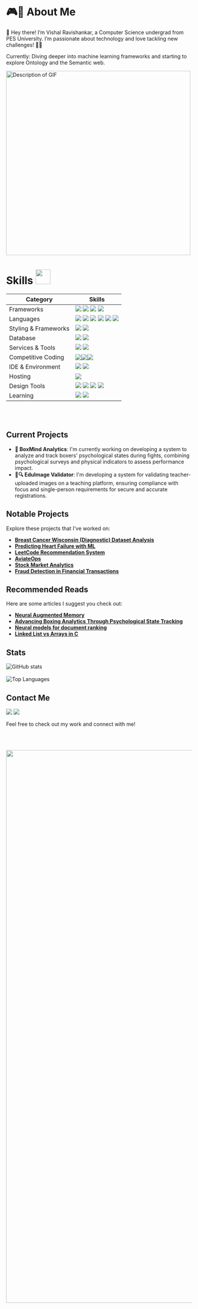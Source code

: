 # 🎮🏀 About Me 
👋 Hey there! I’m Vishal Ravishankar, a Computer Science undergrad from PES University. I’m passionate about technology and love tackling new challenges! 🚀💡

Currently: Diving deeper into machine learning frameworks and starting to explore Ontology and the Semantic web.

<img src="https://user-images.githubusercontent.com/74038190/212749447-bfb7e725-6987-49d9-ae85-2015e3e7cc41.gif" alt="Description of GIF" height = "500"/>


# Skills <img src='https://user-images.githubusercontent.com/74038190/206662607-d9e7591e-bbf9-42f9-9386-29efc927bc16.gif' width="40"> 

| Category        | Skills        |
|-----------------|---------------|
| Frameworks| <img src="https://img.shields.io/badge/Next.js-000000?style=for-the-badge&logo=nextdotjs&logoColor=white"/> <img src="https://img.shields.io/badge/React-61DAFB?style=for-the-badge&logo=react&logoColor=black"/> <img src="https://img.shields.io/badge/Express.js-303030?style=for-the-badge&logo=express&logoColor=white"/> <img src="https://img.shields.io/badge/Node.js-68A063?style=for-the-badge&logo=nodedotjs&logoColor=white"/> |
| Languages       | <img src="https://img.shields.io/badge/JavaScript-F7DF1E?style=for-the-badge&logo=javascript&logoColor=black"/> <img src="https://img.shields.io/badge/Python-F80000?style=for-the-badge&logo=python&logoColor=white"/> <img src="https://img.shields.io/badge/C%2B%2B-00599C?style=for-the-badge&logo=c%2B%2B&logoColor=white"/> <img src="https://img.shields.io/badge/C-A8B9CC?style=for-the-badge&logo=c&logoColor=black"/> <img src="https://img.shields.io/badge/HTML5-E34F26?style=for-the-badge&logo=html5&logoColor=white" /> <img src="https://img.shields.io/badge/Java-F22F46?style=for-the-badge&logo=java&logoColor=white" /> |
| Styling & Frameworks | <img src="https://img.shields.io/badge/CSS3-1572B6?style=for-the-badge&logo=css3&logoColor=white" /> <img src="https://img.shields.io/badge/Bootstrap-7952B3?style=for-the-badge&logo=bootstrap&logoColor=white" /> |
| Database | <img src="https://img.shields.io/badge/MongoDB-47A248?style=for-the-badge&logo=mongodb&logoColor=white"/>  <img src="https://img.shields.io/badge/MySQL-4479A1?style=for-the-badge&logo=mysql&logoColor=white"/> |
| Services & Tools|  <a href="https://github.com/vishal-git21"><img src="https://img.shields.io/badge/GitHub-181717?style=for-the-badge&logo=github&logoColor=white"/></a> <img src="https://img.shields.io/badge/GIT-F05032?style=for-the-badge&logo=git&logoColor=white"/> |
| Competitive Coding | <a href="https://leetcode.com/VishalRavish/"><img src="https://img.shields.io/badge/-LeetCode-FFA116?style=for-the-badge&logo=LeetCode&logoColor=black"/></a><img src="https://img.shields.io/badge/GeeksforGeeks-008000?style=for-the-badge&logo=geeksforgeeks&logoColor=white"/><img src="https://img.shields.io/badge/-CodeChef-5B4638?style=for-the-badge&logo=CodeChef&logoColor=white"/>|
| IDE & Environment | <img src="https://img.shields.io/badge/VSCode-007ACC?style=for-the-badge&logo=visual%20studio%20code&logoColor=white" /> <img src="https://img.shields.io/badge/Google_chrome-880000?style=for-the-badge&logo=Google-chrome&logoColor=white" /> |
| Hosting         | <img src="https://img.shields.io/badge/Vercel-00C7B7?style=for-the-badge&logo=vercel&logoColor=white"/>  |
| Design Tools    | <img src="https://img.shields.io/badge/Adobe%20XD-470137?style=for-the-badge&logo=Adobe%20XD&logoColor=#FF61F6"/> <img src="https://img.shields.io/badge/Adobe%20Illustrator-FF9A00?style=for-the-badge&logo=adobe%20illustrator&logoColor=white"/> <img src="https://img.shields.io/badge/Figma-F24E1E?style=for-the-badge&logo=figma&logoColor=white"/> <img src="https://img.shields.io/badge/Wix-880000?style=for-the-badge&logo=wix&logoColor=white"/>|
| Learning | <img src="https://img.shields.io/badge/Coursera-2A73CC?style=for-the-badge&logo=Coursera&logoColor=white" /> <img src="https://img.shields.io/badge/Udemy-A435F0?style=for-the-badge&logo=Udemy&logoColor=white" />  |


<br></br>

## Current Projects
- **🥊 BoxMind Analytics**: I'm currently working on developing a system to analyze and track boxers' psychological states during fights, combining psychological surveys and physical indicators to assess performance impact.
- **📸🔍 EduImage Validator**: I'm developing a system for validating teacher-uploaded images on a teaching platform, ensuring compliance with focus and single-person requirements for secure and accurate registrations.


## Notable Projects
Explore these projects that I've worked on:

- **[Breast Cancer Wisconsin (Diagnostic) Dataset Analysis](https://github.com/vishal-git21/Breast-Cancer-Diagnostic-Analysis)**
- **[Predicting Heart Failure with ML](https://github.com/vishal-git21/HeartFailurePrediction)**
- **[LeetCode Recommendation System](https://github.com/vishal-git21/LeetRecommendationEngine)**
- **[AviateOps](https://github.com/vishal-git21/AviateOps)**
- **[Stock Market Analytics](https://github.com/vishal-git21/StockMarketStategyPrediction)**
- **[Fraud Detection in Financial Transactions](https://github.com/vishal-git21/FraudDetection)**


## Recommended Reads
Here are some articles I suggest you check out:

- **[Neural Augmented Memory](https://v1sh4lrr.wixsite.com/vishal/a1)**
- **[Advancing Boxing Analytics Through Psychological State Tracking](https://v1sh4lrr.wixsite.com/vishal/a2)**
- **[Neural models for document ranking](https://v1sh4lrr.wixsite.com/vishal/a3)**
- **[Linked List vs Arrays in C](https://v1sh4lrr.wixsite.com/vishal/a4)**


## Stats

![GitHub stats](https://github-readme-stats.vercel.app/api?username=vishal-git21&show_icons=true&theme=dark) <br></br> ![Top Languages](https://github-readme-stats.vercel.app/api/top-langs/?username=vishal-git21&layout=compact&theme=dark)



## Contact Me
  <a href="https://www.linkedin.com/in/vishalr-kb21/"><img src="https://img.shields.io/badge/LinkedIn-0077B5?style=for-the-badge&logo=linkedin&logoColor=FFFFFF"/></a>
  <a href="mailto:v1sh4lrr@gmail.com"><img src="https://img.shields.io/badge/Gmail-FF0000?style=for-the-badge&logo=gmail&logoColor=FFFFFF" /></a>



  
Feel free to check out my work and connect with me!

<br></br>


<img src="https://user-images.githubusercontent.com/74038190/212284100-561aa473-3905-4a80-b561-0d28506553ee.gif" width="1500">


